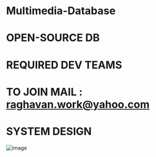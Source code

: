 # Multimedia-Database
# OPEN-SOURCE DB
# REQUIRED DEV TEAMS 
# TO JOIN MAIL : raghavan.work@yahoo.com

# SYSTEM DESIGN 
![image](https://github.com/user-attachments/assets/2d4ad195-a17c-4db9-9901-a6a4c2d171ab)
